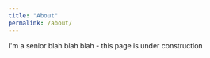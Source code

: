 ```yaml
---
title: "About"
permalink: /about/
---
```


  I'm a senior blah blah blah - this page is under construction
